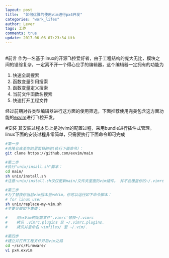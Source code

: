 ```yaml
---
layout: post
title:  "如何优雅的使用vim进行px4开发"
categories: "work_lifes"
author: Lever
tags: 工作
comments: true
update: 2017-06-06 07:23:34 Utk
---
```

<br>
#前言
作为一名基于linux的开源飞控爱好者，由于工程结构的庞大无比，模块之间的错综复杂，一定离不开一个得心应手的编辑器，这个编辑器一定拥有的功能为

1. 快速全局搜索
2. 函数变量引用搜索
3. 函数变量定义搜索
4. 当前文件函数名搜索
5. 快速打开工程文件

经过前期对各类型编辑器进行这方面的使用筛选，下面推荐使用完美包含这方面功能的[exvim](https://exvim.github.io)进行飞控开发。

#安装
其安装过程本质上是对vim的配置过程，采用bundle进行插件式管理。linux下面的安装过程非常简单，只需要执行下面命令即可完成

```sh
#第一步
#克隆仓库至你的里面目的地(执行下面命令)：
git clone https://github.com/exvim/main

#第二步
#执行"unix/insall.sh"脚本：
cd main/
sh unix/install.sh
#注意:unix/install.sh仅仅更新main/文件夹里面的vim插件。 并不会覆盖你的~/.vimrc,~/.vim/，不用担心哦！

#第三步
#为了替换你当前vim版本至exVim，你可以运行如下命令脚本：
# for linux user
sh unix/replace-my-vim.sh
#主要会做如下事情：

#    用exVim的配置文件'.vimrc'替换~/.vimrc
#    拷贝 .vimrc.plugins 至 ~/.vimrc.plugins.
#    拷贝并重命名 vimfiles/ 至 ~/.vim/.

#第四步
#建立并打开工程文件开启vim之路
cd ~/src/Firmware/
vi px4.exvim
